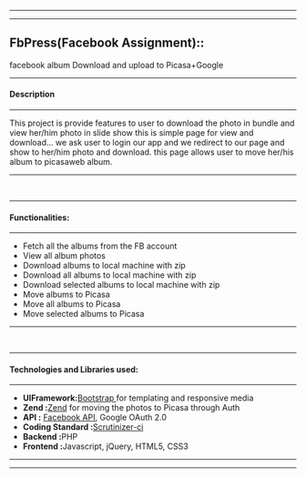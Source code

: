<hr/><hr/><h2>FbPress(Facebook Assignment):: </h2> facebook album Download and upload to Picasa+Google<br/><hr/><h4>Description</h4><hr/><p>This project is provide features to user to download the photo in bundle and view her/him photo in slide show this is simple page for view and download... we ask user to login our app and we redirect to our page and show to her/him photo and download. this page allows user to move her/his album to picasaweb album.</p><hr/><br/><hr/><h4>Functionalities:</h4><hr/><ul><li>Fetch all the albums from the FB account</li><li>View all album photos </li><li>Download albums to local machine with zip</li><li>Download all albums to local machine with zip</li><li>Download selected albums to local machine with zip</li><li>Move albums to Picasa</li><li>Move all albums to Picasa</li><li>Move selected albums to Picasa</li></ul><hr/><br/><hr/><h4>Technologies and Libraries used:</h4><hr/><ul><li><b>UIFramework:</b><a href="http://getbootstrap.com/">Bootstrap </a> for templating and responsive media </li><li><b>Zend :</b><a href="http://www.zend.com/company/community/framework/downloads">Zend</a> for moving the photos to Picasa through Auth</li><li><b>API :</b> <a href="https://github.com/facebookarchive/facebook-php-sdk">Facebook API</a>, Google OAuth 2.0</li><li><b>Coding Standard :</b><a href="https://scrutinizer-ci.com/g/jigneshnakrani088/fbpress1/issues/master">Scrutinizer-ci</a></li><li><b>Backend :</b>PHP</li><li><b>Frontend :</b>Javascript, jQuery, HTML5, CSS3</li></ul><hr/><hr/>
